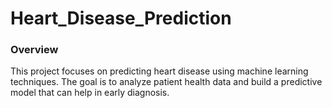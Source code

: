 # Heart_Disease_Prediction

### Overview

This project focuses on predicting heart disease using machine learning techniques. The goal is to analyze patient health data and build a predictive model that can help in early diagnosis.
